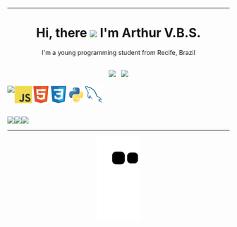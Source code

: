 <hr>
<div id="header">
  <h1 align='center'>
      Hi, there
      <img src="https://raw.githubusercontent.com/iampavangandhi/iampavangandhi/master/gifs/Hi.gif" width="35">
      I'm Arthur V.B.S.
  </h1>
  <p align="center">
      I'm a young programming student from Recife, Brazil
  </p>
</div>

<br>

<div id="main">
    <div align="center">
        <img height="160px" src="https://github-readme-stats.vercel.app/api?username=ArthurVBS&show_icons=true&count_private=true&theme=tokyonight">
        &nbsp;
        <img height="160px" src="https://github-readme-stats.vercel.app/api/top-langs/?username=ArthurVBS&layout=compact&theme=tokyonight">
    <div>
    <br>
    <div style="display: inline_block">
        <img align="left" src="https://64.media.tumblr.com/31fca450a7cf89369e51328b80f7c8d8/tumblr_mo7etqt46g1sutxdmo1_250.gif">
        <img align="left" height="40" src="https://raw.githubusercontent.com/devicons/devicon/master/icons/javascript/javascript-original.svg">
        <img align="left" height="40" src="https://raw.githubusercontent.com/devicons/devicon/master/icons/html5/html5-original.svg">
        <img align="left" height="40" src="https://raw.githubusercontent.com/devicons/devicon/master/icons/css3/css3-original.svg">
        <img align="left" height="40" src="https://raw.githubusercontent.com/devicons/devicon/master/icons/python/python-original.svg">
        <img align="left" height="40" src="https://raw.githubusercontent.com/devicons/devicon/master/icons/mysql/mysql-original.svg">
    </div>
</div>

<br><h1></h1>

<div id="section">
    <a href="https://github.com/ArthurVBS">
        <img align="left" img src="https://img.shields.io/badge/GitHub-100000?style=for-the-badge&logo=github&logoColor=white" />        
    </a>&nbsp;
    <a href="https://www.instagram.com/arthurwithanh/">
        <img align="left" img src="https://img.shields.io/badge/Instagram-100000?style=for-the-badge&logo=instagram&logoColor=white" />        
    </a>&nbsp;
    <a href="https://www.linkedin.com/in/arthur-v-b-s-b40abb215/">
        <img align="left" img src="https://img.shields.io/badge/LinkedIn-100000?style=for-the-badge&logo=linkedin&logoColor=white" />        
    </a>&nbsp;
</div>

<hr>

![Snake animation](https://github.com/ArthurVBS/ArthurVBS/blob/output/github-contribution-grid-snake.svg)

<!--
<p align="center"> 
  <img alingn="center" src="https://profile-counter.glitch.me/ArthurVBS/count.svg" />
</p>
-->
        
<!--
**ArthurVBS/ArthurVBS** is a ✨ _special_ ✨ repository because its `README.md` (this file) appears on your GitHub profile.

Here are some ideas to get you started:

- 🔭 I’m currently working on ...
- 🌱 I’m currently learning ...
- 👯 I’m looking to collaborate on ...
- 🤔 I’m looking for help with ...
- 💬 Ask me about ...
- 📫 How to reach me: ...
- 😄 Pronouns: ...
- ⚡ Fun fact: ...
-->

